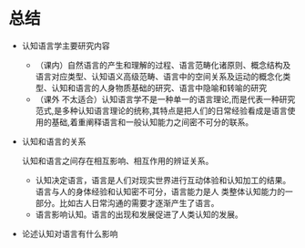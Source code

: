 # 总结

- 认知语言学主要研究内容

  - （课内）自然语言的产生和理解的过程、语言范畴化诸原则、概念结构及语言对应类型、认知语义高级范畴、语言中的空间关系及运动的概念化类型、认知和语言的人身物质基础的研究、语言中隐喻和转喻的研究
  - （课外 不太适合）认知语言学不是一种单一的语言理论,而是代表一种研究范式,是多种认知语言理论的统称,其特点是把人们的日常经验看成是语言使用的基础,着重阐释语言和一般认知能力之间密不可分的联系。

- 认知和语言的关系

  认知和语言之间存在相互影响、相互作用的辨证关系。

  - 认知决定语言，语言是人们对现实世界进行互动体验和认知加工的结果。语言与人的身体经验和认知密不可分，语言能力是人 类整体认知能力的一部分。比如古人日常沟通的需要才逐渐产生了语言。
  - 语言影响认知。语言的出现和发展促进了人类认知的发展。

- 论述认知对语言有什么影响